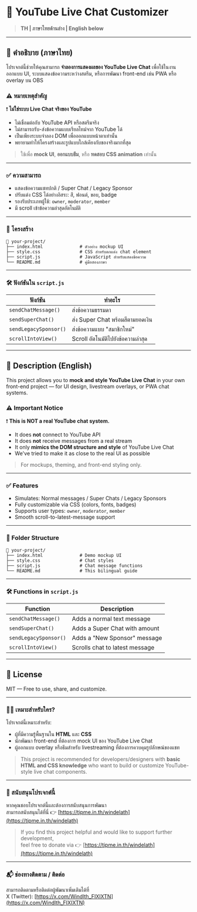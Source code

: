 
# 🎨 YouTube Live Chat Customizer

> **TH | ภาษาไทยด้านล่าง | English below**

---

## 📝 คำอธิบาย (ภาษาไทย)

โปรเจกต์นี้ช่วยให้คุณสามารถ **จำลองการแสดงผลของ YouTube Live Chat** เพื่อใช้ในงานออกแบบ UI, ระบบแสดงข้อความระหว่างสตรีม, หรือการพัฒนา front-end เช่น PWA หรือ overlay บน OBS

### ⚠️ หมายเหตุสำคัญ

❗ **ไม่ใช่ระบบ Live Chat จริงของ YouTube**

- ไม่เชื่อมต่อกับ YouTube API หรือสตรีมจริง
- ไม่สามารถรับ-ส่งข้อความแบบเรียลไทม์จาก YouTube ได้
- เป็นเพียงระบบจำลอง DOM เพื่อออกแบบหน้าตาเท่านั้น
- พยายามทำให้โครงสร้างและรูปแบบใกล้เคียงกับของจริงมากที่สุด

> ใช้เพื่อ **mock UI**, **ออกแบบธีม**, หรือ **ทดสอบ CSS animation** เท่านั้น

---

### ✅ ความสามารถ

- แสดงข้อความแชทปกติ / Super Chat / Legacy Sponsor
- ปรับแต่ง CSS ได้อย่างอิสระ: สี, ฟอนต์, ขอบ, badge
- รองรับประเภทผู้ใช้: `owner`, `moderator`, `member`
- มี scroll เข้าข้อความล่าสุดอัตโนมัติ

---

### 📁 โครงสร้าง

```
📂 your-project/
├── index.html              # ตัวอย่าง mockup UI
├── style.css               # CSS สำหรับตกแต่ง chat element
├── script.js               # JavaScript สำหรับแสดงข้อความ
└── README.md               # คู่มือสองภาษา
```

---

### 🛠️ ฟังก์ชันใน `script.js`

| ฟังก์ชัน | ทำอะไร |
|----------|--------|
| `sendChatMessage()` | ส่งข้อความธรรมดา |
| `sendSuperChat()` | ส่ง Super Chat พร้อมสีตามยอดเงิน |
| `sendLegacySponsor()` | ส่งข้อความแบบ "สมาชิกใหม่" |
| `scrollIntoView()` | Scroll อัตโนมัติไปยังข้อความล่าสุด |

---

## 📝 Description (English)

This project allows you to **mock and style YouTube Live Chat** in your own front-end project — for UI design, livestream overlays, or PWA chat systems.

### ⚠️ Important Notice

❗ **This is NOT a real YouTube chat system.**

- It does **not** connect to YouTube API
- It does **not** receive messages from a real stream
- It only **mimics the DOM structure and style** of YouTube Live Chat
- We've tried to make it as close to the real UI as possible

> For mockups, theming, and front-end styling only.

---

### ✅ Features

- Simulates: Normal messages / Super Chats / Legacy Sponsors
- Fully customizable via CSS (colors, fonts, badges)
- Supports user types: `owner`, `moderator`, `member`
- Smooth scroll-to-latest-message support

---

### 📁 Folder Structure

```
📂 your-project/
├── index.html              # Demo mockup UI
├── style.css               # Chat styles
├── script.js               # Chat message functions
└── README.md               # This bilingual guide
```

---

### 🛠️ Functions in `script.js`

| Function | Description |
|----------|-------------|
| `sendChatMessage()` | Adds a normal text message |
| `sendSuperChat()` | Adds a Super Chat with amount |
| `sendLegacySponsor()` | Adds a "New Sponsor" message |
| `scrollIntoView()` | Scrolls chat to latest message |

---

## 📃 License

MIT — Free to use, share, and customize.


---

### 👨‍💻 เหมาะสำหรับใคร?

โปรเจกต์นี้เหมาะสำหรับ:
- ผู้ที่มีความรู้พื้นฐานใน **HTML** และ **CSS**
- นักพัฒนา front-end ที่ต้องการ mock UI ของ YouTube Live Chat
- ผู้ออกแบบ overlay หรือธีมสำหรับ livestreaming ที่ต้องการควบคุมรูปลักษณ์ของแชท

> This project is recommended for developers/designers with **basic HTML and CSS knowledge** who want to build or customize YouTube-style live chat components.


---

### 🙌 สนับสนุนโปรเจกต์นี้

หากคุณชอบโปรเจกต์นี้และต้องการสนับสนุนการพัฒนา  
สามารถสนับสนุนได้ที่นี่ 👉 [https://tipme.in.th/windelath](https://tipme.in.th/windelath)

> If you find this project helpful and would like to support further development,  
> feel free to donate via 👉 [https://tipme.in.th/windelath](https://tipme.in.th/windelath)


---

### 📬 ช่องทางติดตาม / ติดต่อ

สามารถติดตามหรือติดต่อผู้พัฒนาเพิ่มเติมได้ที่  
X (Twitter): [https://x.com/Windlth_FIXIXTN](https://x.com/Windlth_FIXIXTN)
